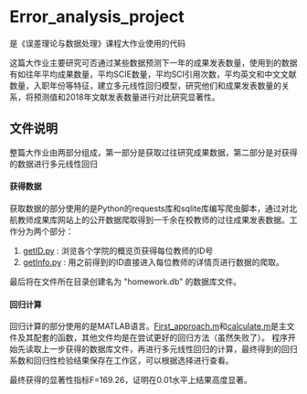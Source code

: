 # Error_analysis_project

是《误差理论与数据处理》课程大作业使用的代码

这篇大作业主要研究可否通过某些数据预测下一年的成果发表数量，使用到的数据有如往年平均成果数量，平均SCIE数量，平均SCI引用次数，平均英文和中文文献数量，入职年份等特征，建立多元线性回归模型，研究他们和成果发表数量的关系，将预测值和2018年文献发表数量进行对比研究显著性。


## 文件说明

整篇大作业由两部分组成，第一部分是获取过往研究成果数据，第二部分是对获得的数据进行多元线性回归

#### 获得数据

获取数据的部分使用的是Python的requests库和sqlite库编写爬虫脚本，通过对北航教师成果库网站上的公开数据爬取得到一千余在校教师的过往成果发表数据。工作分为两个部分：

1. [getID.py](https://github.com/wzm9856/Error_analysis_project/blob/master/getID.py) : 浏览各个学院的概览页获得每位教师的ID号
2. [getInfo.py](https://github.com/wzm9856/Error_analysis_project/blob/master/getInfo.py) : 用之前得到的ID直接进入每位教师的详情页进行数据的爬取。

最后将在文件所在目录创建名为 "homework.db" 的数据库文件。


#### 回归计算

回归计算的部分使用的是MATLAB语言。[First_approach.m](https://github.com/wzm9856/Error_analysis_project/blob/master/First_approach.m)和[calculate.m](https://github.com/wzm9856/Error_analysis_project/blob/master/calculate.m)是主文件及其配套的函数，其他文件均是在尝试更好的回归方法（虽然失败了）。
程序开始先读取上一步获得的数据库文件，再进行多元线性回归的计算，最终得到的回归系数和回归性检验结果保存在工作区，可以根据选择进行查看。


最终获得的显著性指标F=169.26，证明在0.01水平上结果高度显著。

